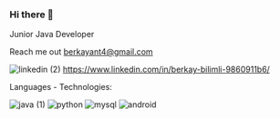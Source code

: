 ### Hi there 👋

Junior Java Developer

Reach me out  berkayant4@gmail.com



![linkedin (2)](https://user-images.githubusercontent.com/73589879/205625593-c90982ae-9bb1-465e-83e3-baea195c849e.png)
https://www.linkedin.com/in/berkay-bilimli-9860911b6/

Languages - Technologies:

![java (1)](https://user-images.githubusercontent.com/73589879/205625996-4e3d8542-1927-4a78-88d7-1bab129374ba.png)
![python](https://user-images.githubusercontent.com/73589879/205626160-24598933-4667-4c7c-a75b-88096e962013.png)
![mysql](https://user-images.githubusercontent.com/73589879/205626373-1432c693-6a31-4009-991a-e150ba69fd6e.png)
![android](https://user-images.githubusercontent.com/73589879/205626490-7dfc3eca-2f03-4506-a27d-94b6bb4711a5.png)

